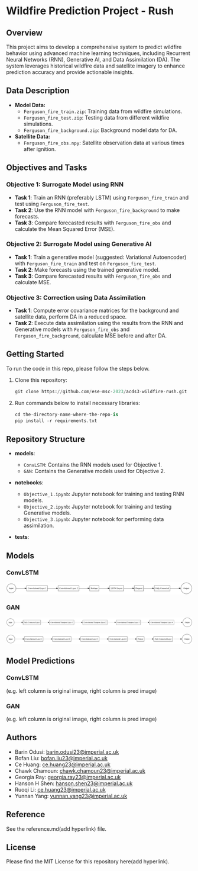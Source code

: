 # Wildfire Prediction Project - Rush

## Overview
This project aims to develop a comprehensive system to predict wildfire behavior using advanced machine learning techniques, including Recurrent Neural Networks (RNN), Generative AI, and Data Assimilation (DA). The system leverages historical wildfire data and satellite imagery to enhance prediction accuracy and provide actionable insights.



## Data Description

- **Model Data:**
  - `Ferguson_fire_train.zip`: Training data from wildfire simulations.
  - `Ferguson_fire_test.zip`: Testing data from different wildfire simulations.
  - `Ferguson_fire_background.zip`: Background model data for DA.
- **Satellite Data:**
  - `Ferguson_fire_obs.npy`: Satellite observation data at various times after ignition.



## Objectives and Tasks

### Objective 1: Surrogate Model using RNN
- **Task 1**: Train an RNN (preferably LSTM) using `Ferguson_fire_train` and test using `Ferguson_fire_test`.
- **Task 2**: Use the RNN model with `Ferguson_fire_background` to make forecasts.
- **Task 3**: Compare forecasted results with `Ferguson_fire_obs` and calculate the Mean Squared Error (MSE).

### Objective 2: Surrogate Model using Generative AI
- **Task 1**: Train a generative model (suggested: Variational Autoencoder) with `Ferguson_fire_train` and test on `Ferguson_fire_test`.
- **Task 2**: Make forecasts using the trained generative model.
- **Task 3**: Compare forecasted results with `Ferguson_fire_obs` and calculate MSE.

### Objective 3: Correction using Data Assimilation
- **Task 1**: Compute error covariance matrices for the background and satellite data, perform DA in a reduced space.
- **Task 2**: Execute data assimilation using the results from the RNN and Generative models with `Ferguson_fire_obs` and `Ferguson_fire_background`, calculate MSE before and after DA.



## Getting Started

To run the code in this repo, please follow the steps below. 

1. Clone this repository: 

   ```python
   git clone https://github.com/ese-msc-2023/acds3-wildfire-rush.git 
   ```

2. Run commands below to install necessary libraries: 

   ```python
   cd the-directory-name-where-the-repo-is
   pip install -r requirements.txt
   ```





## Repository Structure

- **models**:
  - `ConvLSTM`: Contains the RNN models used for Objective 1.
  - `GAN`: Contains the Generative models used for Objective 2.
  
- **notebooks**: 
  - `Objective_1.ipynb`: Jupyter notebook for training and testing RNN models.
  - `Objective_2.ipynb`: Jupyter notebook for training and testing Generative models.
  - `Objective_3.ipynb`: Jupyter notebook for performing data assimilation.
  
- **tests**: 
  
  

## Models

### ConvLSTM

![ConvLSTMModel](./ConvLSTMModel_Simplified.png)

### GAN
![Generator](./Generator_final_model_Simplified.png)

![Discriminator](./Discriminator_final_model_Simplified.png)



## Model Predictions

### ConvLSTM
(e.g. left column is original image, right column is pred image)

### GAN
(e.g. left column is original image, right column is pred image)




## Authors

- Barin Odusi: [barin.odusi23@imperial.ac.uk](mailto:barin.odusi23@imperial.ac.uk)
- Bofan Liu: [bofan.liu23@imperial.ac.uk](mailto:bofan.liu23@imperial.ac.uk)
- Ce Huang: [ce.huang23@imperial.ac.uk](mailto:ce.huang23@imperial.ac.uk)
- Chawk Chamoun: [chawk.chamoun23@imperial.ac.uk](mailto:chawk.chamoun23@imperial.ac.uk)
- Georgia Ray: [georgia.ray23@imperial.ac.uk](mailto:georgia.ray23@imperial.ac.uk)
- Hanson H Shen: [hanson.shen23@imperial.ac.uk](mailto:hanson.shen23@imperial.ac.uk)
- Ruoqi Li: [ce.huang23@imperial.ac.uk](mailto:ce.huang23@imperial.ac.uk)
- Yunnan Yang: [yunnan.yang23@imperial.ac.uk](mailto:yunnan.yang23@imperial.ac.uk)



## Reference

See the reference.md(add hyperlink) file.



## License

Please find the MIT License for this repository here(add hyperlink). 